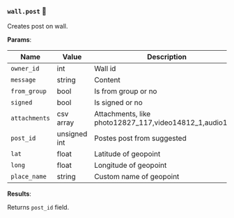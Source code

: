 ### `wall.post` 🔰

Creates post on wall.

**Params**:

|Name|Value|Description|
|--|--|--|
|`owner_id`|int|Wall id|
|`message`|string|Content|
|`from_group`|bool|Is from group or no|
|`signed`|bool|Is signed or no|
|`attachments`|csv array|Attachments, like photo12827_117,video14812_1,audio1_45|
|`post_id`|unsigned int|Postes post from suggested|
|`lat`|float|Latitude of geopoint|
|`long`|float|Longitude of geopoint|
|`place_name`|string|Custom name of geopoint|

**Results**:

Returns `post_id` field.
